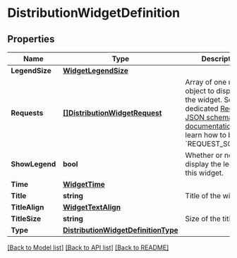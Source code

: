 # DistributionWidgetDefinition

## Properties

Name | Type | Description | Notes
------------ | ------------- | ------------- | -------------
**LegendSize** | [**WidgetLegendSize**](WidgetLegendSize.md) |  | [optional] 
**Requests** | [**[]DistributionWidgetRequest**](DistributionWidgetRequest.md) | Array of one request object to display in the widget.  See the dedicated [Request JSON schema documentation](https://docs.datadoghq.com/dashboards/graphing_json/request_json)  to learn how to build the &#x60;REQUEST_SCHEMA&#x60;. | 
**ShowLegend** | **bool** | Whether or not to display the legend on this widget. | [optional] 
**Time** | [**WidgetTime**](WidgetTime.md) |  | [optional] 
**Title** | **string** | Title of the widget. | [optional] 
**TitleAlign** | [**WidgetTextAlign**](WidgetTextAlign.md) |  | [optional] 
**TitleSize** | **string** | Size of the title. | [optional] 
**Type** | [**DistributionWidgetDefinitionType**](DistributionWidgetDefinitionType.md) |  | 

[[Back to Model list]](../README.md#documentation-for-models) [[Back to API list]](../README.md#documentation-for-api-endpoints) [[Back to README]](../README.md)


